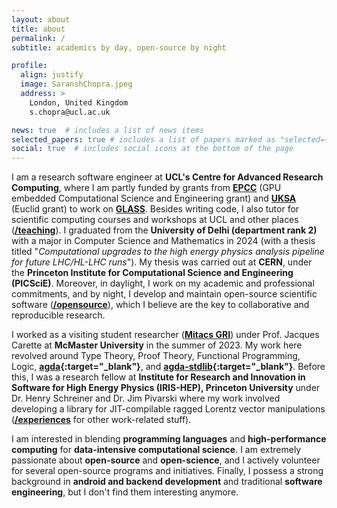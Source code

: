 ```yaml
---
layout: about
title: about
permalink: /
subtitle: academics by day, open-source by night

profile:
  align: justify
  image: SaranshChopra.jpeg
  address: >
    London, United Kingdom
    s.chopra@ucl.ac.uk

news: true  # includes a list of news items
selected_papers: true # includes a list of papers marked as "selected={true}"
social: true  # includes social icons at the bottom of the page
---
```


I am a research software engineer at **UCL's Centre for Advanced Research Computing**, where I am partly funded by grants from **[EPCC](https://www.epcc.ed.ac.uk)** (GPU embedded Computational Science and Engineering grant) and **[UKSA](https://www.gov.uk/government/organisations/uk-space-agency)** (Euclid grant) to work on **[GLASS](https://github.com/glass-dev/glass)**. Besides writing code, I also tutor for scientific computing courses and workshops at UCL and other places (**[/teaching](/teaching)**). I graduated from the **University of Delhi (department rank 2)** with a major in Computer Science and Mathematics in 2024 (with a thesis titled "*Computational upgrades to the high energy physics analysis pipeline for future LHC/HL-LHC runs*"). My thesis was carried out at **CERN**, under the **Princeton Institute for Computational Science and Engineering (PICSciE)**.  Moreover, in daylight, I work on my academic and professional commitments, and by night, I develop and maintain open-source scientific software (**[/opensource](/opensource)**), which I believe are the key to collaborative and reproducible research.

I worked as a visiting student researcher (**[Mitacs GRI](https://www.mitacs.ca/en/programs/globalink/globalink-research-internship)**) under Prof. Jacques Carette at **McMaster University** in the summer of 2023. My work here revolved around Type Theory, Proof Theory, Functional Programming, Logic, **[agda](https://wiki.portal.chalmers.se/agda/pmwiki.php){:target="_blank"}**, and **[agda-stdlib](https://github.com/agda/agda-stdlib){:target="_blank"}**. Before this, I was a research fellow at **Institute for Research and Innovation in Software for High Energy Physics (IRIS-HEP), Princeton University** under Dr. Henry Schreiner and Dr. Jim Pivarski where my work involved developing a library for JIT-compilable ragged Lorentz vector manipulations (**[/experiences](/experiences)** for other work-related stuff).


I am interested in blending **programming languages** and **high-performance computing** for **data-intensive computational science**. I am extremely passionate about **open-source** and **open-science**, and I actively volunteer for several open-source programs and initiatives. Finally, I possess a strong background in **android and backend development** and traditional **software engineering**, but I don't find them interesting anymore.

<!-- Apart from academics, you might find me reading popular science books, riding my bicycle (every day at 5 pm), stargazing and photographing eclipses using my 5-7 year old telescopes, and trying to learn how to play a violin. -->

<!-- ## current and past affiliations

The organisations, institutes, and programs I am currently working for (or under/on), or have worked for in the past. -->

<!-- <p align="center">
  <img src="assets/img/pybamm-logo.png" style="width: 500px"/>
  <img src="assets/img/flux-logo.png" style="width: 350px"/>
  <img src="assets/img/iris-hep-logo.png" style="width: 300px"/>
  <img src="assets/img/scikit-hep-logo.png" style="width: 270px"/>
  <img src="assets/img/julia-logo.png" style="width: 350px"/>
  <img src="assets/img/gsoc-logo.png" style="width: 350px"/>
</p> -->

<!-- <p align="center">
  <a href="https://home.cern/" target="_blank"><img src="assets/img/CERN_logo.png" style="width: 120px"/></a>
  <a href="https://wiki.portal.chalmers.se/agda/pmwiki.php/" target="_blank"><img src="assets/img/agda-logo.png" style="width: 230px"/></a>
  <a href="https://www.mcmaster.ca/" target="_blank"><img src="assets/img/mcmaster-logo.png" style="width: 200px"/></a>
  <a href="https://www.mitacs.ca/" target="_blank"><img src="assets/img/mitacs-logo.jpg" style="width: 250px"/></a>
  <a href="https://opensciencelabs.org/" target="_blank"><img src="assets/img/osl-logo.svg" style="width: 220px"/></a>
  <a href="https://summerofcode.withgoogle.com/" target="_blank"><img src="assets/img/gsoc-logo.png" style="width: 250px"/></a>
  <a href="https://researchcomputing.princeton.edu/research/iris-hep-software-institute" target="_blank"><img src="assets/img/iris-hep-logo.png" style="width: 200px"/></a>
  <a href="https://scikit-hep.org/" target="_blank"><img src="assets/img/scikit-hep-logo.png" style="width: 150px"/></a>
  <a href="https://www.pybamm.org/" target="_blank"><img src="assets/img/pybamm-logo.png" style="width: 270px"/></a>
  <a href="https://fluxml.ai/" target="_blank"><img src="assets/img/flux-logo.png" style="width: 250px"/></a>
  <a href="https://numfocus.org/" target="_blank"><img src="assets/img/numfocus-logo.png" style="width: 250px"/></a>
  <a href="https://julialang.org/" target="_blank"><img src="assets/img/julia-logo.png" style="width: 160px"/></a>
  <a href="https://researchcomputing.princeton.edu/" target="_blank"><img src="assets/img/princeton-computing-logo.png" style="width: 120px"/></a>
</p> -->
